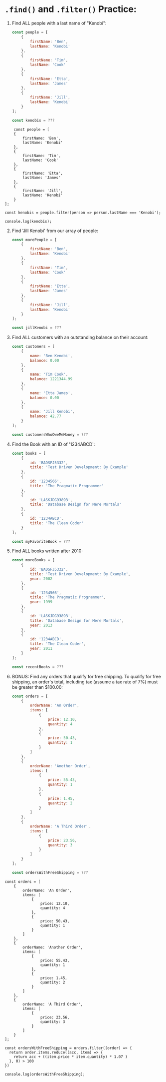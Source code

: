 # `.find()` and `.filter()` Practice:

1. Find ALL people with a last name of "Kenobi":

	```javascript
    const people = [
        {
            firstName: 'Ben',
            lastName: 'Kenobi'
        },
        {
            firstName: 'Tim',
            lastName: 'Cook'
        },
        {
            firstName: 'Etta',
            lastName: 'James'
        },
        {
            firstName: 'Jill',
            lastName: 'Kenobi'
        }
    ];
	
    const kenobis = ???
	```
<!-- # 1 | ANSWER -->
        const people = [
        {
            firstName: 'Ben',
            lastName: 'Kenobi'
        },
        {
            firstName: 'Tim',
            lastName: 'Cook'
        },
        {
            firstName: 'Etta',
            lastName: 'James'
        },
        {
            firstName: 'Jill',
            lastName: 'Kenobi'
        }
    ];
	
    const kenobis = people.filter(person => person.lastName === 'Kenobi');
    
    console.log(kenobis);
<!-- / # 1 | ANSWER -->
	
2. Find 'Jill Kenobi' from our array of people:

	```javascript
    const morePeople = [
        {
            firstName: 'Ben',
            lastName: 'Kenobi'
        },
        {
            firstName: 'Tim',
            lastName: 'Cook'
        },
        {
            firstName: 'Etta',
            lastName: 'James'
        },
        {
            firstName: 'Jill',
            lastName: 'Kenobi'
        }
    ];
	
    const jillKenobi = ???
	```
	
3. Find ALL customers with an outstanding balance on their account: 

    ```javascript
    const customers = [
        {
            name: 'Ben Kenobi',
            balance: 0.00
        },
        {
            name: 'Tim Cook',
            balance: 1221344.99
        },
        {
            name: 'Etta James',
            balance: 0.00
        },
        {
            name: 'Jill Kenobi',
            balance: 42.77
        }
    ];
 
    const customersWhoOweMeMoney = ???
    ```
    
4. Find the Book with an ID of '1234ABCD':

    ```javascript
    const books = [
        {
            id: 'BADSFJ5332',
            title: 'Test Driven Development: By Example'
        },
        {
            id: '1234566',
            title: 'The Pragmatic Programmer'
        },
        {
            id: 'LASKJDG93893',
            title: 'Database Design for Mere Mortals'
        },
        {
            id: '1234ABCD',
            title: 'The Clean Coder'
        }
    ];

    const myFavoriteBook = ???
    ```

5. Find ALL books written after 2010:

    ```javascript
    const moreBooks = [
        {
            id: 'BADSFJ5332',
            title: 'Test Driven Development: By Example',
            year: 2002
        },
        {
            id: '1234566',
            title: 'The Pragmatic Programmer',
            year: 1999
        },
        {
            id: 'LASKJDG93893',
            title: 'Database Design for Mere Mortals',
            year: 2013
        },
        {
            id: '1234ABCD',
            title: 'The Clean Coder',
            year: 2011
        }
    ];

    const recentBooks = ???
    ```
    
6. BONUS: Find any orders that qualify for free shipping. To qualify for free shipping, 
an order's total, including tax (assume a tax rate of 7%) must be greater than $100.00:

    ```javascript
    const orders = [
        {
            orderName: 'An Order',
            items: [
                {
                    price: 12.10,
                    quantity: 4
                },
                {
                    price: 50.43,
                    quantity: 1
                }
            ]
        },
        {
            orderName: 'Another Order',
            items: [
                {
                    price: 55.43,
                    quantity: 1
                },
                {
                    price: 1.45,
                    quantity: 2
                }
            ]
        },
        {
            orderName: 'A Third Order',
            items: [
                {
                    price: 23.56,
                    quantity: 3
                }
            ]
        }
    ];
    
    const ordersWithFreeShipping = ???
    ```

<!-- # 6 | ANSWER -->
    const orders = [
        {
            orderName: 'An Order',
            items: [
                {
                    price: 12.10,
                    quantity: 4
                },
                {
                    price: 50.43,
                    quantity: 1
                }
            ]
        },
        {
            orderName: 'Another Order',
            items: [
                {
                    price: 55.43,
                    quantity: 1
                },
                {
                    price: 1.45,
                    quantity: 2
                }
            ]
        },
        {
            orderName: 'A Third Order',
            items: [
                {
                    price: 23.56,
                    quantity: 3
                }
            ]
        }
    ];
    
    const ordersWithFreeShipping = orders.filter((order) => {
      return order.items.reduce((acc, item) => {
        return acc + ((item.price * item.quantity) * 1.07 )
      }, 0) > 100
    })

    console.log(ordersWithFreeShipping);
<!-- / # 6 | ANSWER -->